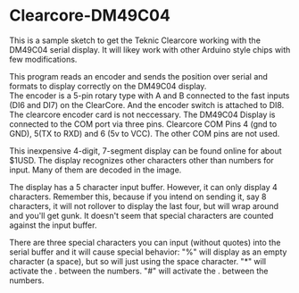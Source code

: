 # Clearcore-DM49C04
This is a sample sketch to get the Teknic Clearcore working with the DM49C04 serial display. It  will likey work with other Arduino style chips with few modifications. 

This program reads an encoder and sends the position over serial and formats to display correctly on the DM49C04 display.  
The encoder is a 5-pin rotary type with A and B connected to the fast inputs (DI6 and DI7) on the ClearCore. 
And the encoder switch is attached to DI8. 
The clearcore encoder card is not neccessary. 
The DM49C04 Display is connected to the COM port via three pins. 
Clearcore COM Pins 4 (gnd to GND), 5(TX to RXD) and 6 (5v to VCC).
The other COM pins are not used. 

This inexpensive 4-digit, 7-segment display can be found online for about $1USD. 
The display recognizes other characters other than numbers for input.  Many of them are decoded in the image.  

The display has a 5 character input buffer.  However, it can only display 4 characters.  Remember this, because if you 
intend on sending it, say 8 characters, it will not rollover to display the last four, but will wrap around and you'll get
gunk.  It doesn't seem that special characters are counted against the input buffer.  

There are three special characters you can input (without quotes) into the serial buffer and it will cause special behavior: 
"%" will display as an empty character (a space), but so will just using the space character. 
"*" will activate the . between the numbers.
"#" will activate the . between the numbers. 

